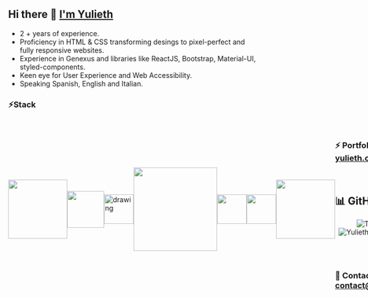 ## Hi there 👋 [I'm Yulieth](https://www.yulieth.com/)

<!--
**yuliethc/yuliethc** is a ✨ _special_ ✨ repository because its `README.md` (this file) appears on your GitHub profile.

Here are some ideas to get you started:

- 🔭 I’m currently working on ...
- 🌱 I’m currently learning ...
- 👯 I’m looking to collaborate on ...
- 🤔 I’m looking for help with ...
- 💬 Ask me about ...
- 📫 How to reach me: ...
- 😄 Pronouns: ...
- ⚡ Fun fact: ...
-->

- 2 + years of experience.  
- Proficiency in HTML & CSS transforming desings to pixel-perfect and fully responsive websites.
- Experience in Genexus and libraries like ReactJS, Bootstrap, Material-UI, styled-components.
- Keen eye for User Experience and Web Accessibility.
- Speaking Spanish, English and Italian.

### ⚡Stack

<div style="display:flex; justify-content=center; align-items:center;">
  <img src="https://upload.wikimedia.org/wikipedia/commons/thumb/1/10/CSS3_and_HTML5_logos_and_wordmarks.svg/1200px-CSS3_and_HTML5_logos_and_wordmarks.svg.png" width="120px"s/>
  <img src="https://upload.wikimedia.org/wikipedia/commons/thumb/b/b2/Bootstrap_logo.svg/512px-Bootstrap_logo.svg.png" width="75px"/> 
  <img src="https://user-images.githubusercontent.com/16939578/174558901-e399febb-eeb9-4c02-81a2-17bd53182677.png" alt="drawing" width="60px"/>
  <img src="https://logos-download.com/wp-content/uploads/2016/09/React_logo_wordmark.png" width="170px"/> 
  <img src="https://cdn.worldvectorlogo.com/logos/styled-components-1.svg" width="60px"/> 
  <img src="https://mui.com/static/logo.png" width="60px"/> 
  <img src="https://upload.wikimedia.org/wikipedia/commons/thumb/e/e0/Git-logo.svg/1280px-Git-logo.svg.png" width="120px"/> 
<div/>
  
<br/>
  
<!--- ## 🔭 I’m currently studying a specialization in Data Science.
  
 <div style="display:flex; justify-content=center; align-items:center;">
    <img src="https://images.squarespace-cdn.com/content/v1/5a5f97664c0dbfe0a9740d41/1516236406424-UF96BQGZQP7618FORF29/sql-file-format-symbol.png" width="60px"/>
   <img src="https://upload.wikimedia.org/wikipedia/commons/thumb/c/c3/Python-logo-notext.svg/2048px-Python-logo-notext.svg.png" width="60px"/> 
    <img src="https://upload.wikimedia.org/wikipedia/commons/thumb/3/31/NumPy_logo_2020.svg/1280px-NumPy_logo_2020.svg.png" width="170px"/> 
    <img src="https://www.kindpng.com/picc/m/574-5747046_python-pandas-logo-transparent-hd-png-download.png" width="160px"/> 
  </div>
  <br/>
-->
  ###  ⚡ Portfolio: [yulieth.com](https://www.yulieth.com/#portfolio)
  
  <br/>
  
  ## 📊 GitHub Stats

  <div align="center">
 
   ![Top Langs](https://github-readme-stats.vercel.app/api/top-langs/?username=yuliethc&theme=radical&hide_border=true&include_all_commits=true&count_private=false&layout=compact)
     ![Yulieth's GitHub stats](https://github-readme-stats.vercel.app/api?username=yuliethc&show_icons=true&theme=radical)
    ![](https://github-readme-streak-stats.herokuapp.com/?user=yuliethc&theme=radical&hide_border=true)<br/>
  </div>  
<br/>
  
  ###  💬 Contact: <a href="mailto:contact@yulieth.com">contact@yulieth.com</a>
